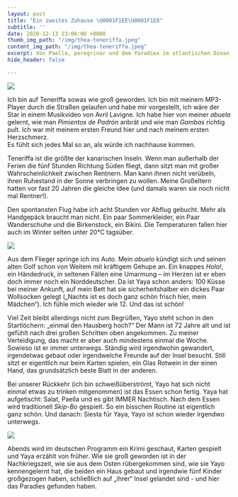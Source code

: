 ```yaml
---
layout: post
title: "Ein zweites Zuhause \U0001F1EE\U0001F1E8"
subtitle: ''
date: 2020-12-13 23:00:00 +0000
thumb_img_path: "/img/thea-teneriffa.jpeg"
content_img_path: "/img/thea-teneriffa.jpeg"
excerpt: Von Paella, peregrinar und dem Paradies im atlantischen Ozean
hide_header: false

---
```

![](/img/strand.jpeg)

Ich bin auf Teneriffa sowas wie groß geworden. Ich bin mit meinem MP3-Player durch die Straßen gelaufen und habe mir vorgestellt, ich wäre der Star in einem Musikvideo von Avril Lavigne. Ich habe hier von meiner _abuela_ gelernt, wie man _Pimientos de Padrón_ anbrät und wie man _Gambas_ richtig pult. Ich war mit meinem ersten Freund hier und nach meinem ersten Herzschmerz.  
Es fühlt sich jedes Mal so an, als würde ich nachhause kommen.

Teneriffa ist die größte der kanarischen Inseln. Wenn man außerhalb der Ferien die fünf Stunden Richtung Süden fliegt, dann sitzt man mit großer Wahrscheinlichkeit zwischen Rentnern. Man kann ihnen nicht verübeln, ihren Ruhestand in der Sonne verbringen zu wollen. Meine Großeltern hatten vor fast 20 Jahren die gleiche Idee (und damals waren sie noch nicht mal Rentner!).

Den spontansten Flug habe ich acht Stunden vor Abflug gebucht. Mehr als Handgepäck braucht man nicht. Ein paar Sommerkleider, ein Paar Wanderschuhe und die Birkenstock, ein Bikini. Die Temperaturen fallen hier auch im Winter selten unter 20°C tagsüber.

![](/img/blumen.jpeg)

Aus dem Flieger springe ich ins Auto. Mein _abuelo_ kündigt sich und seinen alten Golf schon von Weitem mit kräftigem Gehupe an. Ein knappes _Hola!_, ein Händedruck, in seltenen Fällen eine Umarmung – im Herzen ist er eben doch immer noch ein Norddeutscher. Da ist Yaya schon anders: 100 Küsse bei meiner Ankunft, auf mein Bett hat sie sicherheitshalber ein dickes Paar Wollsocken gelegt („Nachts ist es doch ganz schön frisch hier, mein Mädchen“). Ich fühle mich wieder wie 12. Und das ist schön!

Viel Zeit bleibt allerdings nicht zum Begrüßen, Yayo steht schon in den Startlöchern: „einmal den Hausberg hoch?“ Der Mann ist 72 Jahre alt und ist gefühlt nach drei großen Schritten oben angekommen. Zu meiner Verteidigung, das macht er aber auch mindestens einmal die Woche. Sowieso ist er immer unterwegs. Ständig wird irgendwohin gewandert, irgendetwas gebaut oder irgendwelche Freunde auf der Insel besucht. Still sitzt er eigentlich nur beim Karten spielen, ein Glas Rotwein in der einen Hand, das grundsätzlich beste Blatt in der anderen.

Bei unserer Rückkehr (ich bin schweißüberströmt, Yayo hat sich nicht einmal etwas zu trinken mitgenommen) ist das Essen schon fertig. Yaya hat aufgetischt: Salat, Paella und es gibt IMMER Nachtisch. Nach dem Essen wird traditionell _Skip-Bo_ gespielt. So ein bisschen Routine ist eigentlich ganz schön. Und danach: Siesta für Yaya, Yayo ist schon wieder irgendwo unterwegs.

![](/img/strand-schirme.jpeg)

Abends wird im deutschen Programm ein Krimi geschaut, Karten gespielt und Yaya erzählt von früher. Wie sie groß geworden ist in der Nachkriegszeit, wie sie aus dem Osten rübergekommen sind, wie sie Yayo kennengelernt hat, die beiden ein Haus gebaut und irgendwie fünf Kinder großgezogen haben, schließlich auf „ihrer“ Insel gelandet sind - und hier das Paradies gefunden haben.